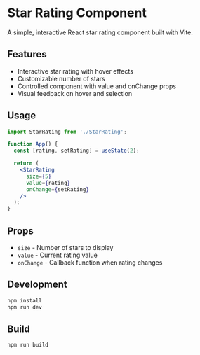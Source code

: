 # Star Rating Component

A simple, interactive React star rating component built with Vite.

## Features

- Interactive star rating with hover effects
- Customizable number of stars
- Controlled component with value and onChange props
- Visual feedback on hover and selection

## Usage

```jsx
import StarRating from './StarRating';

function App() {
  const [rating, setRating] = useState(2);

  return (
    <StarRating 
      size={5} 
      value={rating} 
      onChange={setRating} 
    />
  );
}
```

## Props

- `size` - Number of stars to display
- `value` - Current rating value
- `onChange` - Callback function when rating changes

## Development

```bash
npm install
npm run dev
```

## Build

```bash
npm run build
```
